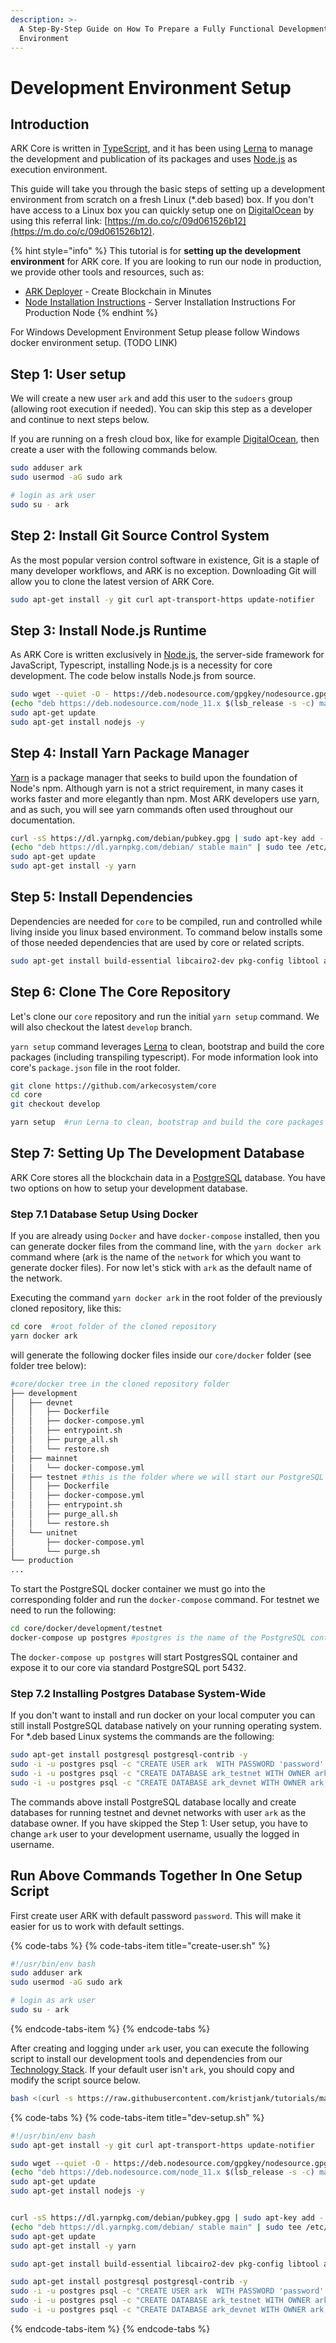```yaml
---
description: >-
  A Step-By-Step Guide on How To Prepare a Fully Functional Development
  Environment
---
```


# Development Environment Setup

## Introduction

ARK Core is written in [TypeScript](https://github.com/microsoft/typescript), and it has been using [Lerna](https://github.com/lerna/lerna) to manage the development and publication of its packages and uses [Node.js](https://nodejs.org) as execution environment. 

This guide will take you through the basic steps of setting up a development environment from scratch on a fresh Linux \(\*.deb based\) box. If you don't have access to a Linux box you can quickly setup one on [DigitalOcean](https://cloud.digitalocean.com) by using this referral link: [https://m.do.co/c/09d061526b12](https://m.do.co/c/09d061526b12).

{% hint style="info" %}
This tutorial is for **setting up the development environment** for ARK core. If you are looking to run our node  in production, we provide other tools and resources, such as:

* [AR](https://ark.io/deployer)[K Deployer](https://ark.io/deployer) - Create Blockchain in Minutes
* [Node Installation Instructions](https://docs.ark.io/tutorials/node/setup.html#introduction) - Server Installation Instructions For Production Node
{% endhint %}

For Windows Development Environment Setup please follow Windows docker environment setup. \(TODO LINK\)

## Step 1: User setup

We will create a new user `ark` and add this user to the `sudoers` group \(allowing root execution if needed\). You can skip this step as a developer and continue to next steps below.

If you are running on a fresh cloud box, like for example [DigitalOcean](https://cloud.digitalocean.com/), then create a user with the following commands below.

```bash
sudo adduser ark
sudo usermod -aG sudo ark

# login as ark user
sudo su - ark
```

## Step 2: Install Git Source Control System

As the most popular version control software in existence, Git is a staple of many developer workflows, and ARK is no exception. Downloading Git will allow you to clone the latest version of ARK Core.

```bash
sudo apt-get install -y git curl apt-transport-https update-notifier
```

## Step 3: Install Node.js Runtime

As ARK Core is written exclusively in [Node.js](https://nodejs.org/), the server-side framework for JavaScript, Typescript, installing Node.js is a necessity for core development. The code below installs Node.js from source.

```bash
sudo wget --quiet -O - https://deb.nodesource.com/gpgkey/nodesource.gpg.key | sudo apt-key add -
(echo "deb https://deb.nodesource.com/node_11.x $(lsb_release -s -c) main" | sudo tee /etc/apt/sources.list.d/nodesource.list)
sudo apt-get update
sudo apt-get install nodejs -y
```

## Step 4: Install Yarn Package Manager

[Yarn](https://yarnpkg.com/) is a package manager that seeks to build upon the foundation of Node's npm. Although yarn is not a strict requirement, in many cases it works faster and more elegantly than npm. Most ARK developers use yarn, and as such, you will see yarn commands often used throughout our documentation.

```bash
curl -sS https://dl.yarnpkg.com/debian/pubkey.gpg | sudo apt-key add -
(echo "deb https://dl.yarnpkg.com/debian/ stable main" | sudo tee /etc/apt/sources.list.d/yarn.list)
sudo apt-get update
sudo apt-get install -y yarn
```

## Step 5: Install Dependencies

Dependencies are needed for `core` to be compiled, run and controlled while living inside you linux based environment. To command below installs some of those needed dependencies that are used by core or related scripts.

```bash
sudo apt-get install build-essential libcairo2-dev pkg-config libtool autoconf automake python libpq-dev jq -y
```

## Step 6: Clone The Core Repository

Let's clone our `core` repository and run the initial `yarn setup` command. We will also checkout the latest `develop` branch. 

`yarn setup` command leverages [Lerna](https://github.com/lerna/lerna) to clean, bootstrap and build the core packages \(including transpiling typescript\). For mode information look into core's `package.json` file in the root folder.

```bash
git clone https://github.com/arkecosystem/core
cd core
git checkout develop

yarn setup  #run Lerna to clean, bootstrap and build the core packages
```

## Step 7: Setting Up The Development Database

ARK Core stores all the blockchain data in a [PostgreSQL](https://www.postgresql.org/) database. You have two options on how to setup your development database. 

### Step 7.1 Database Setup Using Docker

If you are already using `Docker` and  have  `docker-compose` installed, then you can generate docker files from the command line, with the `yarn docker ark` command where \(ark is the name of the `network` for which you want to generate docker files\). For now let's stick with `ark` as the default name of the network.

Executing the command `yarn docker ark` in the root folder of the previously cloned repository, like this: 

```bash
cd core  #root folder of the cloned repository
yarn docker ark 
```

will generate the following docker files inside our `core/docker` folder \(see folder tree below\):

```bash
#core/docker tree in the cloned repository folder
├── development
│   ├── devnet
│   │   ├── Dockerfile
│   │   ├── docker-compose.yml
│   │   ├── entrypoint.sh
│   │   ├── purge_all.sh
│   │   └── restore.sh
│   ├── mainnet
│   │   └── docker-compose.yml
│   ├── testnet #this is the folder where we will start our PostgreSQL testned DB
│   │   ├── Dockerfile
│   │   ├── docker-compose.yml
│   │   ├── entrypoint.sh
│   │   ├── purge_all.sh
│   │   └── restore.sh
│   └── unitnet
│       ├── docker-compose.yml
│       └── purge.sh
└── production
...
```

To start the PostgreSQL docker container we must go into the corresponding folder and run the `docker-compose` command. For testnet we need to run the following:

```bash
cd core/docker/development/testnet
docker-compose up postgres #postgres is the name of the PostgreSQL container
```

The `docker-compose up postgres` will start PostgresSQL container and expose it to our core via standard PostgreSQL port 5432. 

### Step 7.2 Installing Postgres Database System-Wide

If you don't want to install and run docker on your local computer you can still install PostgreSQL database natively on your running operating system. For \*.deb based Linux systems the commands are the following:

```bash
sudo apt-get install postgresql postgresql-contrib -y
sudo -i -u postgres psql -c "CREATE USER ark  WITH PASSWORD 'password' CREATEDB;"
sudo -i -u postgres psql -c "CREATE DATABASE ark_testnet WITH OWNER ark;"
sudo -i -u postgres psql -c "CREATE DATABASE ark_devnet WITH OWNER ark;"
```

The commands above install PostgreSQL database locally and create databases for running testnet and devnet networks with user `ark` as the database owner. If you have skipped the Step 1: User setup, you have to change `ark` user to your development username, usually the logged in username. 

## Run Above Commands Together In One Setup Script

First create user ARK with default password `password`. This will make it easier for us to work with default settings.

{% code-tabs %}
{% code-tabs-item title="create-user.sh" %}
```bash
#!/usr/bin/env bash
sudo adduser ark
sudo usermod -aG sudo ark

# login as ark user
sudo su - ark
```
{% endcode-tabs-item %}
{% endcode-tabs %}

After creating and logging under `ark` user, you can execute the following script to install our development tools and dependencies from our [Technology Stack](../technology-stack.md). If your default user isn't `ark`, you should copy and modify the script source below.

```bash
bash <(curl -s https://raw.githubusercontent.com/kristjank/tutorials/master/scripts/dev-setup.sh)
```

{% code-tabs %}
{% code-tabs-item title="dev-setup.sh" %}
```bash
#!/usr/bin/env bash
sudo apt-get install -y git curl apt-transport-https update-notifier

sudo wget --quiet -O - https://deb.nodesource.com/gpgkey/nodesource.gpg.key | sudo apt-key add -
(echo "deb https://deb.nodesource.com/node_11.x $(lsb_release -s -c) main" | sudo tee /etc/apt/sources.list.d/nodesource.list)
sudo apt-get update
sudo apt-get install nodejs -y


curl -sS https://dl.yarnpkg.com/debian/pubkey.gpg | sudo apt-key add -
(echo "deb https://dl.yarnpkg.com/debian/ stable main" | sudo tee /etc/apt/sources.list.d/yarn.list)
sudo apt-get update
sudo apt-get install -y yarn

sudo apt-get install build-essential libcairo2-dev pkg-config libtool autoconf automake python libpq-dev jq -y

sudo apt-get install postgresql postgresql-contrib -y
sudo -i -u postgres psql -c "CREATE USER ark  WITH PASSWORD 'password' CREATEDB;"
sudo -i -u postgres psql -c "CREATE DATABASE ark_testnet WITH OWNER ark;"
sudo -i -u postgres psql -c "CREATE DATABASE ark_devnet WITH OWNER ark;"
```
{% endcode-tabs-item %}
{% endcode-tabs %}




